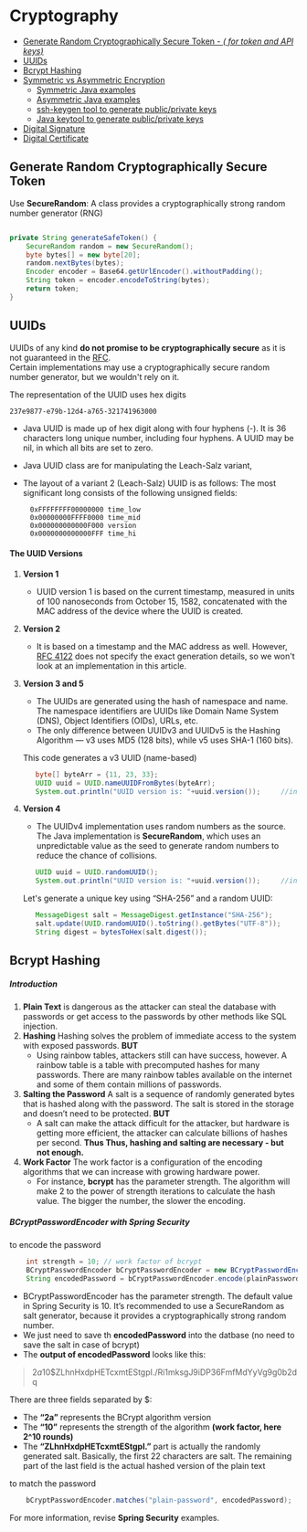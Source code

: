 # Cryptography


- [Generate Random Cryptographically Secure Token - *( for token and API keys)*](#random_token)
- [UUIDs](#uuids)
- [Bcrypt Hashing](#bcrypt) 
- [Symmetric vs Asymmetric Encryption](./SymmetricAsymmetricEncryption.md)
    - [Symmetric Java examples](./SymmetricAsymmetricEncryption.md/#symmetric_java)
    - [Asymmetric Java examples](./SymmetricAsymmetricEncryption.md/#asymmetric_java)
    - [ssh-keygen tool to generate public/private keys](./SymmetricAsymmetricEncryption.md/#asymmetric_ssh_keygen)
    - [Java keytool to generate public/private keys](./SymmetricAsymmetricEncryption.md/#asymmetric_java_keytool)
- [Digital Signature](./DigitalSignature.md)
- [Digital Certificate](./DigitalCertificate.md)



## <a name='map'> Generate Random Cryptographically Secure Token </a>


Use **SecureRandom**: A class provides a cryptographically strong random number generator (RNG)

```java

private String generateSafeToken() {
    SecureRandom random = new SecureRandom();
    byte bytes[] = new byte[20];
    random.nextBytes(bytes);
    Encoder encoder = Base64.getUrlEncoder().withoutPadding();
    String token = encoder.encodeToString(bytes);
    return token;
}

``` 

## <a name='uuids'> UUIDs </a>

UUIDs of any kind **do not promise to be cryptographically secure** as it is not guaranteed in the [RFC](https://www.rfc-editor.org/rfc/rfc4122).   
Certain implementations may use a cryptographically secure random number generator, but we wouldn't rely on it.



The representation of the UUID uses hex digits
```
237e9877-e79b-12d4-a765-321741963000  
```
- Java UUID is made up of hex digit along with four hyphens (-). It is 36 characters long unique number, including four hyphens. A UUID may be nil, in which all bits are set to zero.
- Java UUID class are for manipulating the Leach-Salz variant,

- The layout of a variant 2 (Leach-Salz) UUID is as follows: The most significant long consists of the following unsigned fields:

```
     0xFFFFFFFF00000000 time_low
     0x00000000FFFF0000 time_mid
     0x000000000000F000 version
     0x0000000000000FFF time_hi
``` 
#### The UUID Versions

1. **Version 1**   
    - UUID version 1 is based on the current timestamp, measured in units of 100 nanoseconds from October 15, 1582, concatenated with the MAC address of the device where the UUID is created.
2. **Version 2**
    - It is based on a timestamp and the MAC address as well. However, [RFC 4122](https://tools.ietf.org/html/rfc4122) does not specify the exact generation details, so we won't look at an implementation in this article.
3. **Version 3 and 5**
    - The UUIDs are generated using the hash of namespace and name. The namespace identifiers are UUIDs like Domain Name System (DNS), Object Identifiers (OIDs), URLs, etc.
    - The only difference between UUIDv3 and UUIDv5 is the Hashing Algorithm — v3 uses MD5 (128 bits), while v5 uses SHA-1 (160 bits).
      
    This code generates a v3 UUID (name-based)
    ```java
       byte[] byteArr = {11, 23, 33}; 
       UUID uuid = UUID.nameUUIDFromBytes(byteArr);
       System.out.println("UUID version is: "+uuid.version());     //invoking version method  
    ```       
4. **Version 4**
    - The UUIDv4 implementation uses random numbers as the source. The Java implementation is **SecureRandom**, which uses an unpredictable value as the seed to generate random numbers to reduce the chance of collisions.
    ```java
       UUID uuid = UUID.randomUUID();
       System.out.println("UUID version is: "+uuid.version());     //invoking version method  
    ```   
   
    Let's generate a unique key using “SHA-256” and a random UUID:
    ```java
       MessageDigest salt = MessageDigest.getInstance("SHA-256");
       salt.update(UUID.randomUUID().toString().getBytes("UTF-8"));
       String digest = bytesToHex(salt.digest());
    ```  


## <a name='bcrypt'> Bcrypt Hashing </a>

##### Introduction
1. **Plain Text** is dangerous as the attacker can steal the database with passwords or get access to the passwords by other methods like SQL injection.
2. **Hashing** Hashing solves the problem of immediate access to the system with exposed passwords.
    **BUT**
    - Using rainbow tables, attackers still can have success, however. A rainbow table is a table with precomputed hashes for many passwords. There are many rainbow tables available on the internet and some of them contain millions of passwords.
3. **Salting the Password** A salt is a sequence of randomly generated bytes that is hashed along with the password. The salt is stored in the storage and doesn’t need to be protected.
    **BUT**
    - A salt can make the attack difficult for the attacker, but hardware is getting more efficient, the attacker can calculate billions of hashes per second.
    **Thus Thus, hashing and salting are necessary - but not enough.** 
4. **Work Factor** The work factor is a configuration of the encoding algorithms that we can increase with growing hardware power.
    - For instance, **bcrypt** has the parameter strength. The algorithm will make 2 to the power of strength iterations to calculate the hash value. The bigger the number, the slower the encoding.
        
##### BCryptPasswordEncoder with Spring Security

to encode the password
```java
    int strength = 10; // work factor of bcrypt
    BCryptPasswordEncoder bCryptPasswordEncoder = new BCryptPasswordEncoder(strength, new SecureRandom());
    String encodedPassword = bCryptPasswordEncoder.encode(plainPassword);
```                                                                                                     

- BCryptPasswordEncoder has the parameter strength. The default value in Spring Security is 10. It’s recommended to use a SecureRandom as salt generator, because it provides a cryptographically strong random number.
- We just need to save th **encodedPassword** into the datbase (no need to save the salt in case of bcrypt)
- The **output of encodedPassword** looks like this:

> $2a$10$ZLhnHxdpHETcxmtEStgpI./Ri1mksgJ9iDP36FmfMdYyVg9g0b2dq


There are three fields separated by $:  
   - The **“2a”** represents the BCrypt algorithm version
   - The **“10”** represents the strength of the algorithm **(work factor, here 2^10 rounds)**
   - The **“ZLhnHxdpHETcxmtEStgpI.”** part is actually the randomly generated salt. Basically, the first 22 characters are salt. The remaining part of the last field is the actual hashed version of the plain text
   
to match the password
```java
    bCryptPasswordEncoder.matches("plain-password", encodedPassword);
```   

For more information, revise **Spring Security** examples.

 